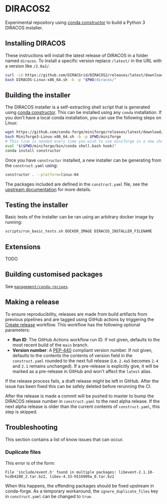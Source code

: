 # DIRACOS2

Experimental repository using [conda constructor](https://github.com/conda/constructor) to build a Python 3 DIRACOS installer.

## Installing DIRACOS

These instructions will install the latest release of DIRACOS in a folder named `diracos`. To install a specific version replace `/latest/` in the URL with a version like `/2.0a2/`.

```bash
curl -LO https://github.com/DIRACGrid/DIRACOS2/releases/latest/download/DIRACOS-Linux-x86_64.sh
bash DIRACOS-Linux-x86_64.sh -b -p "$PWD/diracos/"
```

## Building the installer

The DIRACOS installer is a self-extracting shell script that is generated using [conda constructor](https://github.com/conda/constructor). This can be installed using any `conda` installation. If you don't have a local conda installation, you can use the following steps on Linux:

```bash
wget https://github.com/conda-forge/miniforge/releases/latest/download/Miniforge3-Linux-x86_64.sh
bash Miniforge3-Linux-x86_64.sh -b -p $PWD/miniforge
# This line is needed every time you wish to use miniforge in a new shell
eval "$($PWD/miniforge/bin/conda shell.bash hook)"
conda install constructor
```

Once you have `constructor` installed, a new installer can be generating from the `construct.yaml` using:

```bash
constructor . --platform=linux-64
```

The packages included are defined in the `construct.yaml` file, see the [upstream documentation](https://github.com/conda/constructor/blob/master/CONSTRUCT.md) for more details.

## Testing the installer

Basic tests of the installer can be ran using an arbitrary docker image by running:

```bash
scripts/run_basic_tests.sh DOCKER_IMAGE DIRACOS_INSTALLER_FILENAME
```

## Extensions

TODO

## Building customised packages

See [`management/conda-recipes`](https://github.com/DIRACGrid/management/tree/master/conda-recipes).

## Making a release

To ensure reproducibility, releases are made from build artifacts from previous pipelines and are tagged using GitHub actions by triggering the [Create release](https://github.com/DIRACGrid/DIRACOS2/actions?query=workflow%3A%22Create+release%22) workflow. This workflow has the following optional parameters:

* **Run ID**: The GitHub Actions workflow run ID. If not given, defaults to the most recent build of the `main` branch.
* **Version number**: A [PEP-440](https://www.python.org/dev/peps/pep-0440/) compliant version number. If not given, defaults to the contents the contents of version field in the `construct.yaml` rounded to the next full release (i.e. `2.4a5` becomes `2.4` and `2.1` remains unchanged). If a pre-release is explicitly give, it will be marked as a pre-release in GitHub and won't affect the `latest` alias.

If the release process fails, a draft release might be left in GitHub. After the issue has been fixed this can be safely deleted before rerunning the CI.

After the release is made a commit will be pushed to master to bump the DIRACOS release number in `construct.yaml` to the next alpha release. If the next alpha release is older than the current contents of `construct.yaml`, this step is skipped.

## Troubleshooting

This section contains a list of know issues that can occur.

### Duplicate files

This error is of the form:

```
File 'include/event.h' found in multiple packages: libevent-2.1.10-hcdb4288_2.tar.bz2, libev-4.33-h516909a_0.tar.bz2
```

When this happens, the offending packages should be fixed upstream in conda-forge. As a temporary workaround, the `ignore_duplicate_files` key in `construct.yaml` can be changed to `true`.
